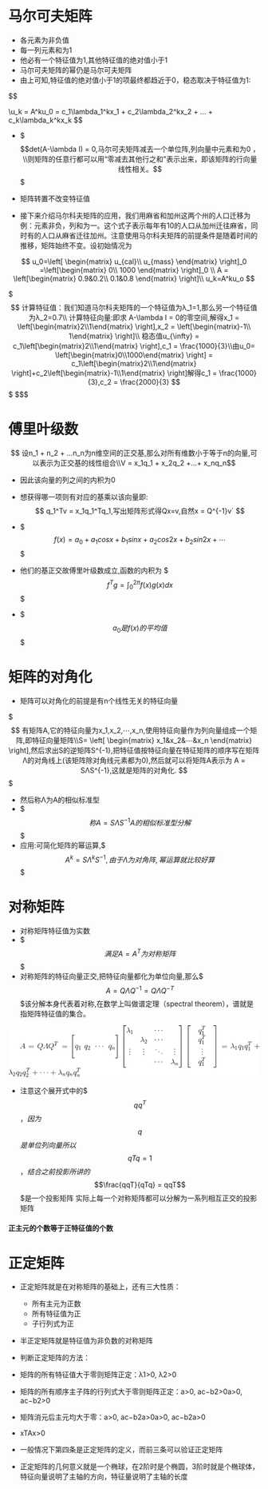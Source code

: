 # 马尔可夫矩阵
- 各元素为非负值
- 每一列元素和为1
- 他必有一个特征值为1,其他特征值的绝对值小于1
- 马尔可夫矩阵的幂仍是马尔可夫矩阵
- 由上可知,特征值的绝对值小于1的项最终都趋近于0，稳态取决于特征值为1:

$$

\\u_k = A^ku_0 = c_1\lambda_1^kx_1 + c_2\lambda_2^kx_2 + ... + c_k\lambda_k^kx_k
$$

- $$$det(A-\lambda I) = 0,马尔可夫矩阵减去一个单位阵,列向量中元素和为0
，\\则矩阵的任意行都可以用“零减去其他行之和”表示出来，即该矩阵的行向量线性相关。$$$

- 矩阵转置不改变特征值

- 接下来介绍马尔科夫矩阵的应用，我们用麻省和加州这两个州的人口迁移为例：元素非负，列和为一。这个式子表示每年有10的人口从加州迁往麻省，同时有的人口从麻省迁往加州。注意使用马尔科夫矩阵的前提条件是随着时间的推移，矩阵始终不变。设初始情况为


$$
	u_0=\left[ \begin{matrix}
	u_{cal}\\
	u_{mass}
	\end{matrix} \right]_0 =\left[\begin{matrix}
	0\\
	1000
	\end{matrix} \right]_0 \\
	A = \left[\begin{matrix}
	0.9&0.2\\
	0.1&0.8
	\end{matrix} \right]\\
	u_k=A^ku_o
$$


$$$ 计算特征值：我们知道马尔科夫矩阵的一个特征值为λ_1=1,那么另一个特征值为λ_2=0.7\\
计算特征向量:即求 A-\lambda I = 0的零空间,解得x_1 = \left[\begin{matrix}2\\1\end{matrix} \right],x_2 = \left[\begin{matrix}-1\\ 1\end{matrix} \right]\\
稳态值u_{\infty} = c_1\left[\begin{matrix}2\\1\end{matrix} \right],c_1 = \frac{1000}{3}\\由u_0= \left[\begin{matrix}0\\1000\end{matrix} \right] = c_1\left[\begin{matrix}2\\1\end{matrix} \right]+c_2\left[\begin{matrix}-1\\1\end{matrix} \right]解得c_1 = \frac{1000}{3},c_2 = \frac{2000}{3}
$$$ $$$

# 傅里叶级数
$$
设n_1 + n_2 + ...n_n为n维空间的正交基,那么对所有维数小于等于n的向量,可以表示为正交基的线性组合\\V = x_1q_1 +  x_2q_2 +...+ x_nq_n$$

-  因此该向量的列之间的内积为0
-  想获得哪一项则有对应的基乘以该向量即:
$$
	q_1^Tv = x_1q_1^Tq_1,写出矩阵形式得Qx=v,自然x = Q^{-1}v`
$$

- $$$f(x)=a_0+a_1cosx+b_1sinx+a_2cos2x+b_2sin2x+⋯$$$
- 他们的基正交故傅里叶级数成立,函数的内积为 $$$f^Tg = \int _0^{2\pi}f(x)g(x)dx$$$

- $$$a_0是f(x)的平均值$$$

# 矩阵的对角化
- 矩阵可以对角化的前提是有n个线性无关的特征向量

$$$
有矩阵A,它的特征向量为x_1,x_2,⋯,x_n,使用特征向量作为列向量组成一个矩阵,即特征向量矩阵\\S=
\left[ \begin{matrix}
	x_1&x_2&⋯&x_n
	\end{matrix} \right],然后求出S的逆矩阵S^{-1},把特征值按特征向量在特征矩阵的顺序写在矩阵Λ的对角线上(该矩阵除对角线元素都为0),然后就可以将矩阵A表示为 A = SΛS^{-1},这就是矩阵的对角化.
$$$

- 然后称Λ为A的相似标准型
- $$$称A = SΛS^{-1}A的相似标准型分解$$$
- 应用:可简化矩阵的幂运算,$$$A^k = SΛ^kS^{-1},由于Λ为对角阵,幂运算就比较好算$$$

# 对称矩阵
- 对称矩阵特征值为实数
- $$$满足	A = A^T为对称矩阵$$$
- 对称矩阵的特征向量正交,把特征向量都化为单位向量,那么$$$A = QΛQ^{-1} =  QΛQ^{-T}$$$该分解本身代表着对称,在数学上叫做谱定理（spectral theorem），谱就是指矩阵特征值的集合。

![对称矩阵分解.gif](./img/对称矩阵分解.gif)

- 注意这个展开式中的$$$qq^T$$$，因为$$$q$$$是单位列向量所以$$$qTq=1$$$，结合之前投影所讲的$$$\frac{qqT}{qTq} = qqT$$$是一个投影矩阵
实际上每一个对称矩阵都可以分解为一系列相互正交的投影矩阵

#### 正主元的个数等于正特征值的个数

# 正定矩阵
- 正定矩阵就是在对称矩阵的基础上，还有三大性质：

	- 所有主元为正数
	- 所有特征值为正
	- 子行列式为正
- 半正定矩阵就是特征值为非负数的对称矩阵
- 判断正定矩阵的方法：

- 矩阵的所有特征值大于零则矩阵正定：λ1>0, λ2>0
- 矩阵的所有顺序主子阵的行列式大于零则矩阵正定：a>0, ac−b2>0a>0, ac−b2>0
- 矩阵消元后主元均大于零：a>0, ac−b2a>0a>0, ac−b2a>0
- xTAx>0
- 一般情况下第四条是正定矩阵的定义，而前三条可以验证正定矩阵
- 正定矩阵的几何意义就是一个椭球，在2阶时是个椭圆，3阶时就是个椭球体，特征向量说明了主轴的方向，特征量说明了主轴的长度
